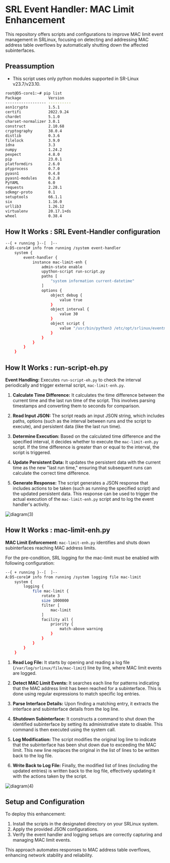 # SRL Event Handler: MAC Limit Enhancement

This repository offers scripts and configurations to improve MAC limit event management in SRLinux, focusing on detecting and addressing MAC address table overflows by automatically shutting down the affected subinterfaces.
## Preassumption
- This script uses only python modules supported in SR-Linux v23.7/v23.10.
~~~bash
root@D5-core1:~# pip list
Package            Version
------------------ ----------
asn1crypto         1.5.1
certifi            2022.9.24
chardet            5.1.0
charset-normalizer 3.0.1
construct          2.10.68
cryptography       38.0.4
distlib            0.3.6
filelock           3.9.0
idna               3.3
numpy              1.24.2
pexpect            4.8.0
pip                23.0.1
platformdirs       2.6.0
ptyprocess         0.7.0
pyasn1             0.4.8
pyasn1-modules     0.2.8
PyYAML             6.0
requests           2.28.1
sdkmgr-proto       0.1
setuptools         66.1.1
six                1.16.0
urllib3            1.26.12
virtualenv         20.17.1+ds
wheel              0.38.4
~~~

## How It Works : SRL Event-Handler configuration

~~~bash
--{ + running }--[  ]--
A:D5-core1# info from running /system event-handler
    system {
        event-handler {
            instance mac-limit-enh {
                admin-state enable
                upython-script run-script.py
                paths [
                    "system information current-datetime"
                ]
                options {
                    object debug {
                        value true
                    }
                    object interval {
                        value 30
                    }
                    object script {
                        value "/usr/bin/python3 /etc/opt/srlinux/eventmgr/mac-limit-enh.py"
                    }
                }
            }
        }
    }
~~~

## How It Works : run-script-eh.py
**Event Handling:** Executes `run-script-eh.py` to check the interval periodically and trigger external script, `mac-limit-enh.py`.

1. **Calculate Time Difference:** It calculates the time difference between the current time and the last run time of the script. This involves parsing timestamps and converting them to seconds for comparison.

2. **Read Input JSON:** The script reads an input JSON string, which includes paths, options (such as the interval between runs and the script to execute), and persistent data (like the last run time).

3. **Determine Execution:** Based on the calculated time difference and the specified interval, it decides whether to execute the `mac-limit-enh.py` script. If the time difference is greater than or equal to the interval, the script is triggered.

4. **Update Persistent Data:** It updates the persistent data with the current time as the new "last run time," ensuring that subsequent runs can calculate the correct time difference.

5. **Generate Response:** The script generates a JSON response that includes actions to be taken (such as running the specified script) and the updated persistent data. This response can be used to trigger the actual execution of the `mac-limit-enh.py` script and to log the event handler's activity.

![diagram(3)](https://github.com/saogawa/srl-event-handler/assets/35554139/aa5f532a-aee5-4f86-a5af-b10a45be58ac)


## How It Works : mac-limit-enh.py
**MAC Limit Enforcement:** `mac-limit-enh.py` identifies and shuts down subinterfaces reaching MAC address limits.

For the pre-condition, SRL logging for the mac-limit must be enabled with following configuration:

~~~bash
--{ + running }--[  ]--
A:D5-core1# info from running /system logging file mac-limit
    system {
        logging {
            file mac-limit {
                rotate 3
                size 1000000
                filter [
                    mac-limit
                ]
                facility all {
                    priority {
                        match-above warning
                    }
                }
            }
        }
    }
~~~


1. **Read Log File:** It starts by opening and reading a log file (`/var/log/srlinux/file/mac-limit`) line by line, where MAC limit events are logged.

2. **Detect MAC Limit Events:** It searches each line for patterns indicating that the MAC address limit has been reached for a subinterface. This is done using regular expressions to match specific log entries.

3. **Parse Interface Details:** Upon finding a matching entry, it extracts the interface and subinterface details from the log line.

4. **Shutdown Subinterface:** It constructs a command to shut down the identified subinterface by setting its administrative state to disable. This command is then executed using the system call.

5. **Log Modification:** The script modifies the original log line to indicate that the subinterface has been shut down due to exceeding the MAC limit. This new line replaces the original in the list of lines to be written back to the log file.

6. **Write Back to Log File:** Finally, the modified list of lines (including the updated entries) is written back to the log file, effectively updating it with the actions taken by the script.

![diagram(4)](https://github.com/saogawa/srl-event-handler/assets/35554139/66a7502a-f6ce-4055-9d8d-1de3881045bd)



## Setup and Configuration

To deploy this enhancement:

1. Install the scripts in the designated directory on your SRLinux system.
2. Apply the provided JSON configurations.
3. Verify the event handler and logging setups are correctly capturing and managing MAC limit events.

This approach automates responses to MAC address table overflows, enhancing network stability and reliability.
